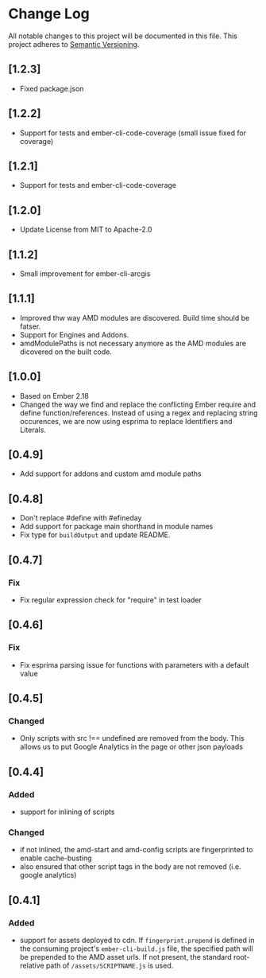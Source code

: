 # Change Log
All notable changes to this project will be documented in this file.
This project adheres to [Semantic Versioning](http://semver.org/).

## [1.2.3]
- Fixed package.json

## [1.2.2]
- Support for tests and ember-cli-code-coverage (small issue fixed for coverage)

## [1.2.1]
- Support for tests and ember-cli-code-coverage

## [1.2.0]
- Update License from MIT to Apache-2.0

## [1.1.2]
- Small improvement for ember-cli-arcgis

## [1.1.1]
- Improved thw way AMD modules are discovered. Build time should be fatser.
- Support for Engines and Addons.
- amdModulePaths is not necessary anymore as the AMD modules are dicovered on the built code.

## [1.0.0]
- Based on Ember 2.18
- Changed the way we find and replace the conflicting Ember require and define function/references. Instead of using a regex and replacing string occurences, we are now using esprima to replace Identifiers and Literals.

## [0.4.9]
- Add support for addons and custom amd module paths

## [0.4.8]
- Don't replace #define with #efineday
- Add support for package main shorthand in module names
- Fix type for `buildOutput` and update README.

## [0.4.7]
### Fix
- Fix regular expression check for "require" in test loader

## [0.4.6]
### Fix
- Fix esprima parsing issue for functions with parameters with a default value

## [0.4.5]
### Changed
- Only scripts with src !== undefined are removed from the body. This allows us to put Google Analytics in the page or other json payloads

## [0.4.4]
### Added
- support for inlining of scripts
### Changed
- if not inlined, the amd-start and amd-config scripts are fingerprinted to enable cache-busting
- also ensured that other script tags in the body are not removed (i.e. google analytics)

## [0.4.1]
### Added
- support for assets deployed to cdn. If `fingerprint.prepend` is defined in the consuming project's `ember-cli-build.js` file, the specified path will be prepended to the AMD asset urls. If not present, the standard root-relative path of `/assets/SCRIPTNAME.js` is used.
